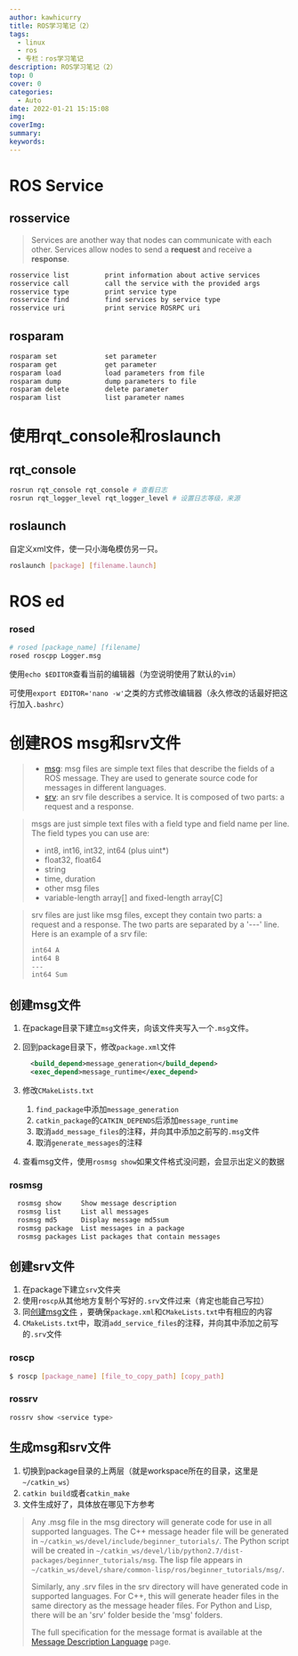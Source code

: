 ```yaml
---
author: kawhicurry
title: ROS学习笔记（2）
tags:
  - linux
  - ros
  - 专栏：ros学习笔记
description: ROS学习笔记（2）
top: 0
cover: 0
categories:
  - Auto
date: 2022-01-21 15:15:08
img:
coverImg:
summary:
keywords:
---
```


# ROS Service

## rosservice

> Services are another way that nodes can communicate with each other. Services allow nodes to send a **request** and receive a **response**.

```bash
rosservice list         print information about active services
rosservice call         call the service with the provided args
rosservice type         print service type
rosservice find         find services by service type
rosservice uri          print service ROSRPC uri
```

## rosparam

```bash
rosparam set            set parameter
rosparam get            get parameter
rosparam load           load parameters from file
rosparam dump           dump parameters to file
rosparam delete         delete parameter
rosparam list           list parameter names
```

# 使用rqt_console和roslaunch

## rqt_console

```bash
rosrun rqt_console rqt_console # 查看日志
rosrun rqt_logger_level rqt_logger_level # 设置日志等级，来源
```

## roslaunch

自定义xml文件，使一只小海龟模仿另一只。

```bash
roslaunch [package] [filename.launch]
```

# ROS ed

### rosed

```bash
# rosed [package_name] [filename]
rosed roscpp Logger.msg
```

使用`echo $EDITOR`查看当前的编辑器（为空说明使用了默认的`vim`）

可使用`export EDITOR='nano -w'`之类的方式修改编辑器（永久修改的话最好把这行加入`.bashrc`）

# 创建ROS msg和srv文件

> - [msg](http://wiki.ros.org/msg): msg files are simple text files that describe the fields of a ROS message. They are used to generate source code for messages in different languages.
> - [srv](http://wiki.ros.org/srv): an srv file describes a service. It is composed of two parts: a request and a response.

> msgs are just simple text files with a field type and field name per line. The field types you can use are:
>
> - int8, int16, int32, int64 (plus uint*)
> - float32, float64
> - string
> - time, duration
> - other msg files
> - variable-length array[] and fixed-length array[C]

> srv files are just like msg files, except they contain two parts: a request and a response. The two parts are separated by a '---' line. Here is an example of a srv file:
>
> 
>
> ```bash
> int64 A
> int64 B
> ---
> int64 Sum
> ```

## 创建msg文件

1. 在package目录下建立`msg`文件夹，向该文件夹写入一个`.msg`文件。

2. 回到package目录下，修改`package.xml`文件

   ```xml
     <build_depend>message_generation</build_depend>
     <exec_depend>message_runtime</exec_depend>
   ```

3. 修改`CMakeLists.txt`

   1. `find_package`中添加`message_generation`
   2. `catkin_package`的`CATKIN_DEPENDS`后添加`message_runtime`
   3. 取消`add_message_files`的注释，并向其中添加之前写的`.msg`文件
   4. 取消`generate_messages`的注释

4. 查看msg文件，使用`rosmsg show`如果文件格式没问题，会显示出定义的数据

### rosmsg

```bash
  rosmsg show     Show message description
  rosmsg list     List all messages
  rosmsg md5      Display message md5sum
  rosmsg package  List messages in a package
  rosmsg packages List packages that contain messages
```

## 创建srv文件

1. 在package下建立`srv`文件夹
1. 使用`roscp`从其他地方复制个写好的`.srv`文件过来（肯定也能自己写拉）
1. 同[创建msg文件](#创建msg文件) ，要确保`package.xml`和`CMakeLists.txt`中有相应的内容
1. `CMakeLists.txt`中，取消`add_service_files`的注释，并向其中添加之前写的`.srv`文件

### roscp

```bash
$ roscp [package_name] [file_to_copy_path] [copy_path]
```

### rossrv

```bash
rossrv show <service type>
```

## 生成msg和srv文件

1. 切换到package目录的上两层（就是workspace所在的目录，这里是`~/catkin_ws`）
2. `catkin build`或者`catkin_make`
3. 文件生成好了，具体放在哪见下方参考

> Any .msg file in the msg directory will generate code for use in all supported languages. The C++ message header file will be generated in `~/catkin_ws/devel/include/beginner_tutorials/`. The Python script will be created in `~/catkin_ws/devel/lib/python2.7/dist-packages/beginner_tutorials/msg`. The lisp file appears in `~/catkin_ws/devel/share/common-lisp/ros/beginner_tutorials/msg/`.
>
> Similarly, any .srv files in the srv directory will have generated code in supported languages. For C++, this will generate header files in the same directory as the message header files. For Python and Lisp, there will be an 'srv' folder beside the 'msg' folders.
>
> The full specification for the message format is available at the [Message Description Language](http://wiki.ros.org/ROS/Message_Description_Language) page.
